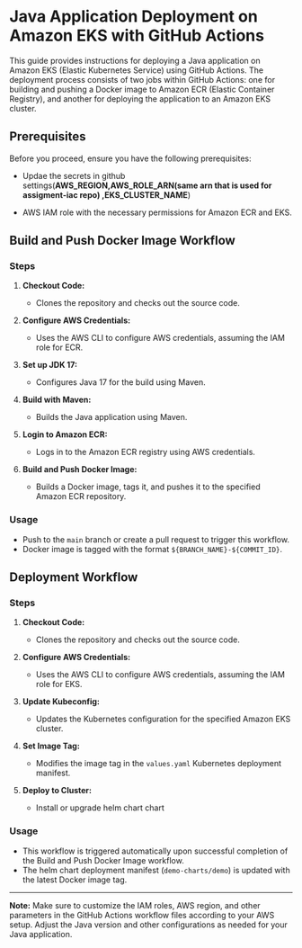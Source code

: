 # Java Application Deployment on Amazon EKS with GitHub Actions

This guide provides instructions for deploying a Java application on Amazon EKS (Elastic Kubernetes Service) using GitHub Actions. The deployment process consists of two jobs within GitHub Actions: one for building and pushing a Docker image to Amazon ECR (Elastic Container Registry), and another for deploying the application to an Amazon EKS cluster.

## Prerequisites

Before you proceed, ensure you have the following prerequisites:

- Updae the secrets in github settings(**AWS_REGION,AWS_ROLE_ARN(same arn that is used for assigment-iac repo)
,EKS_CLUSTER_NAME**)


- AWS IAM role with the necessary permissions for Amazon ECR and EKS.

## Build and Push Docker Image Workflow

### Steps

1. **Checkout Code:**
   - Clones the repository and checks out the source code.

2. **Configure AWS Credentials:**
   - Uses the AWS CLI to configure AWS credentials, assuming the IAM role for ECR.

3. **Set up JDK 17:**
   - Configures Java 17 for the build using Maven.

4. **Build with Maven:**
   - Builds the Java application using Maven.

5. **Login to Amazon ECR:**
   - Logs in to the Amazon ECR registry using AWS credentials.

6. **Build and Push Docker Image:**
   - Builds a Docker image, tags it, and pushes it to the specified Amazon ECR repository.

### Usage

- Push to the `main` branch or create a pull request to trigger this workflow.
- Docker image is tagged with the format `${BRANCH_NAME}-${COMMIT_ID}`.

## Deployment Workflow

### Steps

1. **Checkout Code:**
   - Clones the repository and checks out the source code.

2. **Configure AWS Credentials:**
   - Uses the AWS CLI to configure AWS credentials, assuming the IAM role for EKS.


3. **Update Kubeconfig:**
   - Updates the Kubernetes configuration for the specified Amazon EKS cluster.

4. **Set Image Tag:**
   - Modifies the image tag in the `values.yaml` Kubernetes deployment manifest.

5. **Deploy to Cluster:**
   - Install or upgrade helm chart chart

### Usage

- This workflow is triggered automatically upon successful completion of the Build and Push Docker Image workflow.
- The helm chart deployment manifest (`demo-charts/demo`) is updated with the latest Docker image tag.

---

**Note:** Make sure to customize the IAM roles, AWS region, and other parameters in the GitHub Actions workflow files according to your AWS setup. Adjust the Java version and other configurations as needed for your Java application.
